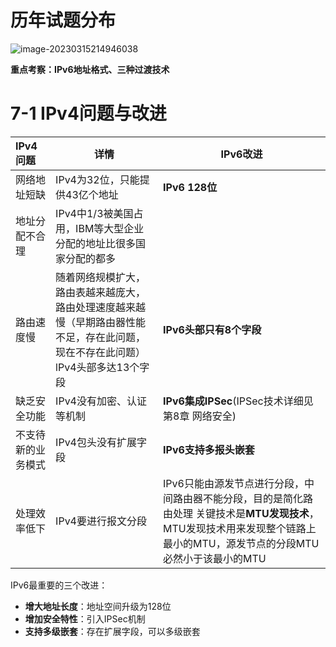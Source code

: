 # 历年试题分布

![image-20230315214946038](https://img.yatjay.top/md/image-20230315214946038.png)

**重点考察：IPv6地址格式、三种过渡技术**

# 7-1 IPv4问题与改进

| IPv4问题           | 详情                                                         | IPv6改进                                                     |
| :----------------- | ------------------------------------------------------------ | ------------------------------------------------------------ |
| 网络地址短缺       | IPv4为32位，只能提供43亿个地址                               | **IPv6 128位**                                               |
| 地址分配不合理     | IPv4中1/3被美国占用，IBM等大型企业分配的地址比很多国家分配的都多 |                                                              |
| 路由速度慢         | 随着网络规模扩大，路由表越来越庞大，路由处理速度越来越慢（早期路由器性能不足，存在此问题，现在不存在此问题） lPv4头部多达13个字段 | **IPv6头部只有8个字段**                                      |
| 缺乏安全功能       | IPv4没有加密、认证等机制                                     | **IPv6集成IPSec**(IPSec技术详细见第8章 网络安全)             |
| 不支待新的业务模式 | IPv4包头没有扩展字段                                         | **IPv6支持多报头嵌套**                                       |
| 处理效率低下       | IPv4要进行报文分段                                           | IPv6只能由源发节点进行分段，中间路由器不能分段，目的是简化路由处理    关键技术是**MTU发现技术**，MTU发现技术用来发现整个链路上最小的MTU，源发节点的分段MTU必然小于该最小的MTU |

IPv6最重要的三个改进：

- **增大地址长度**：地址空间升级为128位
- **增加安全特性**：引入IPSec机制
- **支持多级嵌套**：存在扩展字段，可以多级嵌套